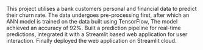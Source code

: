 This project utilises a bank customers personal and financial data to predict their churn rate. The data undergoes pre-processing first, after which an ANN model is trained on the data built using TensorFlow, 
The model achieved an accuracy of 92%. Built a prediction pipeline for real-time predictions, integrated it with a Streamlit based web application for user interaction. Finally deployed the web application on 
Streamlit cloud.
